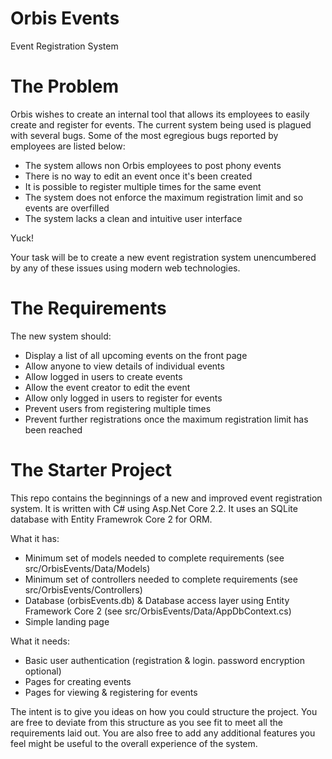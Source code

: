 # Orbis Events

Event Registration System

# The Problem

Orbis wishes to create an internal tool that allows its employees to easily create and register for events. The current system being used is plagued with several bugs. Some of the most egregious bugs reported by employees are listed below:

- The system allows non Orbis employees to post phony events
- There is no way to edit an event once it's been created
- It is possible to register multiple times for the same event
- The system does not enforce the maximum registration limit and so events are overfilled
- The system lacks a clean and intuitive user interface

Yuck!

Your task will be to create a new event registration system unencumbered by any of these issues using modern web technologies.

# The Requirements
The new system should:

- Display a list of all upcoming events on the front page
- Allow anyone to view details of individual events
- Allow logged in users to create events
- Allow the event creator to edit the event
- Allow only logged in users to register for events
- Prevent users from registering multiple times
- Prevent further registrations once the maximum registration limit has been reached

# The Starter Project
This repo contains the beginnings of a new and improved event registration system. It is written with C# using Asp.Net Core 2.2. It uses an SQLite database with Entity Framewrok Core 2 for ORM.

What it has:

- Minimum set of models needed to complete requirements (see src/OrbisEvents/Data/Models)
- Minimum set of controllers needed to complete requirements (see src/OrbisEvents/Controllers)
- Database (orbisEvents.db) & Database access layer using Entity Framework Core 2 (see src/OrbisEvents/Data/AppDbContext.cs)
- Simple landing page

What it needs:

- Basic user authentication (registration & login. password encryption optional)
- Pages for creating events
- Pages for viewing & registering for events

The intent is to give you ideas on how you could structure the project. You are free to deviate from this structure as you see fit to meet all the requirements laid out. You are also free to add any additional
features you feel might be useful to the overall experience of the system.
